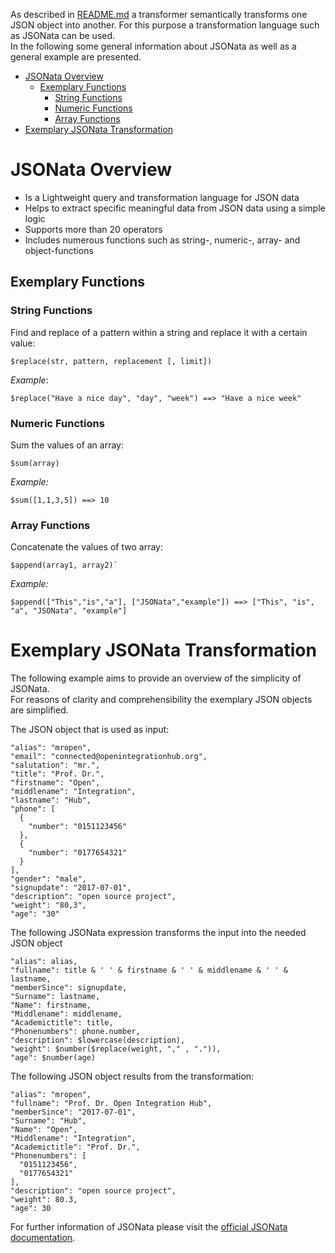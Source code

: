 As described in [README.md](/REAMDE.md) a transformer semantically transforms one JSON object into another. For this purpose a transformation language such as JSONata can be used. <br>
In the following some general information about JSONata as well as a general example are presented.

<!-- TOC depthFrom:1 depthTo:6 withLinks:1 updateOnSave:1 orderedList:0 -->

- [JSONata Overview](#jsonata-overview)
	- [Exemplary Functions](#exemplary-functions)
		- [String Functions](#string-functions)
		- [Numeric Functions](#numeric-functions)
		- [Array Functions](#array-functions)
- [Exemplary JSONata Transformation](#exemplary-jsonata-transformation)

<!-- /TOC -->

# JSONata Overview
- Is a Lightweight query and transformation language for JSON data
- Helps to extract specific meaningful data from JSON data using a simple logic
- Supports more than 20 operators
- Includes numerous functions such as string-, numeric-, array- and object-functions

## Exemplary Functions
### String Functions
Find and replace of a pattern within a string and replace it with a certain value:
```
$replace(str, pattern, replacement [, limit])
```

_Example_:
```
$replace("Have a nice day", "day", "week") ==> "Have a nice week"
```

### Numeric Functions
Sum the values of an array:
```
$sum(array)
```

_Example:_
```
$sum([1,1,3,5]) ==> 10
```

### Array Functions
Concatenate the values of two array:
```
$append(array1, array2)`
```

_Example:_
```
$append(["This","is","a"], ["JSONata","example"]) ==> ["This", "is", "a", "JSONata", "example"]
```


# Exemplary JSONata Transformation
The following example aims to provide an overview of the simplicity of JSONata.<br>
For reasons of clarity and comprehensibility the exemplary JSON objects are simplified.

The JSON object that is used as input:

```
"alias": "mropen",
"email": "connected@openintegrationhub.org",
"salutation": "mr.",
"title": "Prof. Dr.",
"firstname": "Open",
"middlename": "Integration",
"lastname": "Hub",
"phone": [
  {
    "number": "0151123456"
  },
  {
    "number": "0177654321"
  }
],
"gender": "male",
"signupdate": "2017-07-01",
"description": "open source project",
"weight": "80,3",
"age": "30"

```
The following JSONata expression transforms the input into the needed JSON object
```
"alias": alias,
"fullname": title & ' ' & firstname & ' ' & middlename & ' ' & lastname,
"memberSince": signupdate,
"Surname": lastname,
"Name": firstname,
"Middlename": middlename,
"Academictitle": title,
"Phonenumbers": phone.number,
"description": $lowercase(description),
"weight": $number($replace(weight, "," , ".")),
"age": $number(age)
```
The following JSON object results from the transformation:
```
"alias": "mropen",
"fullname": "Prof. Dr. Open Integration Hub",
"memberSince": "2017-07-01",
"Surname": "Hub",
"Name": "Open",
"Middlename": "Integration",
"Academictitle": "Prof. Dr.",
"Phonenumbers": [
  "0151123456",
  "0177654321"
],
"description": "open source project",
"weight": 80.3,
"age": 30
```

For further information of JSONata please visit the [official JSONata documentation](http://jsonata.org/).
